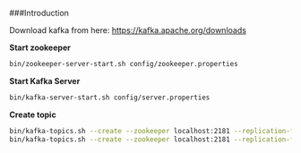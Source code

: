 ###Introduction


Download kafka from here: https://kafka.apache.org/downloads

**Start zookeeper**

```bash
bin/zookeeper-server-start.sh config/zookeeper.properties
```

**Start Kafka Server**

```bash
bin/kafka-server-start.sh config/server.properties
```

**Create topic**

```bash
bin/kafka-topics.sh --create --zookeeper localhost:2181 --replication-factor 1 --partitions 1 --topic locationlog
bin/kafka-topics.sh --create --zookeeper localhost:2181 --replication-factor 1 --partitions 1 --topic bookinglog
```



